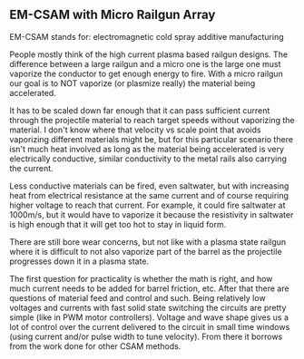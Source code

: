## EM-CSAM with Micro Railgun Array

EM-CSAM stands for: electromagnetic cold spray additive manufacturing

People mostly think of the high current plasma based railgun designs. The difference between a large railgun and a micro one is the large one must vaporize the conductor to get enough energy to fire. With a micro railgun our goal is to NOT vaporize (or plasmize really) the material being accelerated.

It has to be scaled down far enough that it can pass sufficient current through the projectile material to reach target speeds without vaporizing the material. I don't know where that velocity vs scale point that avoids vaporizing different materials might be, but for this particular scenario there isn't much heat involved as long as the material being accelerated is very electrically conductive, similar conductivity to the metal rails also carrying the current.

Less conductive materials can be fired, even saltwater, but with increasing heat from electrical resistance at the same current and of course requiring higher voltage to reach that current. For example, it could fire saltwater at 1000m/s, but it would have to vaporize it because the resistivity in saltwater is high enough that it will get too hot to stay in liquid form.

There are still bore wear concerns, but not like with a plasma state railgun where it is difficult to not also vaporize part of the barrel as the projectile progresses down it in a plasma state.

The first question for practicality is whether the math is right, and how much current needs to be added for barrel friction, etc. After that there are questions of material feed and control and such. Being relatively low voltages and currents with fast solid state switching the circuits are pretty simple (like in PWM motor controllers). Voltage and wave shape gives us a lot of control over the current delivered to the circuit in small time windows (using current and/or pulse width to tune velocity). From there it borrows from the work done for other CSAM methods.
